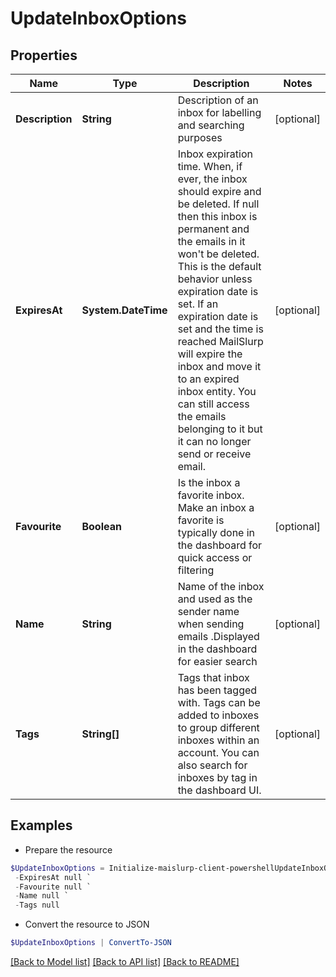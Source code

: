 # UpdateInboxOptions
## Properties

Name | Type | Description | Notes
------------ | ------------- | ------------- | -------------
**Description** | **String** | Description of an inbox for labelling and searching purposes | [optional] 
**ExpiresAt** | **System.DateTime** | Inbox expiration time. When, if ever, the inbox should expire and be deleted. If null then this inbox is permanent and the emails in it won&#39;t be deleted. This is the default behavior unless expiration date is set. If an expiration date is set and the time is reached MailSlurp will expire the inbox and move it to an expired inbox entity. You can still access the emails belonging to it but it can no longer send or receive email. | [optional] 
**Favourite** | **Boolean** | Is the inbox a favorite inbox. Make an inbox a favorite is typically done in the dashboard for quick access or filtering | [optional] 
**Name** | **String** | Name of the inbox and used as the sender name when sending emails .Displayed in the dashboard for easier search | [optional] 
**Tags** | **String[]** | Tags that inbox has been tagged with. Tags can be added to inboxes to group different inboxes within an account. You can also search for inboxes by tag in the dashboard UI. | [optional] 

## Examples

- Prepare the resource
```powershell
$UpdateInboxOptions = Initialize-maislurp-client-powershellUpdateInboxOptions  -Description null `
 -ExpiresAt null `
 -Favourite null `
 -Name null `
 -Tags null
```

- Convert the resource to JSON
```powershell
$UpdateInboxOptions | ConvertTo-JSON
```

[[Back to Model list]](../README#documentation-for-models) [[Back to API list]](../README#documentation-for-api-endpoints) [[Back to README]](../README)

